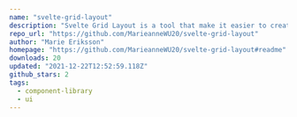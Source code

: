 ```yaml
---
name: "svelte-grid-layout"
description: "Svelte Grid Layout is a tool that make it easier to create a page template for applications built with Svelte."
repo_url: "https://github.com/MarieanneWU20/svelte-grid-layout"
author: "Marie Eriksson"
homepage: "https://github.com/MarieanneWU20/svelte-grid-layout#readme"
downloads: 20
updated: "2021-12-22T12:52:59.118Z"
github_stars: 2
tags: 
  - component-library
  - ui
---
```

